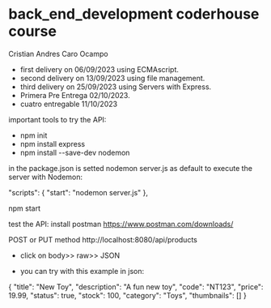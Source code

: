 # back_end_development coderhouse course
Cristian Andres Caro Ocampo

- first delivery on 06/09/2023 using ECMAscript.
- second delivery on 13/09/2023 using file management.
- third delivery on 25/09/2023 using Servers with Express.
- Primera Pre Entrega 02/10/2023.
- cuatro entregable 11/10/2023

important tools to try the API:

- npm init
- npm install express
- npm install --save-dev nodemon

in the package.json is setted nodemon server.js as default to execute the server with Nodemon:

"scripts": {
    "start": "nodemon server.js"
},

npm start

test the API:
install postman https://www.postman.com/downloads/

POST or PUT method
http://localhost:8080/api/products

- click on body>> raw>> JSON

- you can try with this example in json:

{
  "title": "New Toy",
  "description": "A fun new toy",
  "code": "NT123",
  "price": 19.99,
  "status": true,
  "stock": 100,
  "category": "Toys",
  "thumbnails": []
}